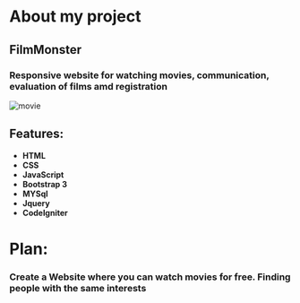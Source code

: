 # About my project
## FilmMonster 

### Responsive website for watching movies, communication, evaluation of films amd registration
<img alt="movie" src = "https://dcmp.org/images/learning_center/34/34-1.jpg">

## Features:
- **HTML**
- **CSS**
- **JavaScript**
- **Bootstrap 3**
- **MYSql**
- **Jquery**
- **CodeIgniter**

# Plan:
### Create a Website where you can watch movies for free. Finding people with the same interests
